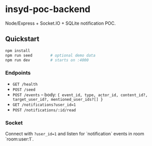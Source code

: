 # insyd-poc-backend

Node/Express + Socket.IO + SQLite notification POC.

## Quickstart

```bash
npm install
npm run seed        # optional demo data
npm run dev         # starts on :4000
```

### Endpoints
- `GET /health`
- `POST /seed`
- `POST /events` – body: `{ event_id, type, actor_id, content_id?, target_user_id?, mentioned_user_ids?[] }`
- `GET /notifications?user_id=1`
- `POST /notifications/:id/read`

### Socket
Connect with `?user_id=1` and listen for \`notification\` events in room \`room:user:1\`.
